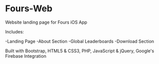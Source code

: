 # Fours-Web
Website landing page for Fours iOS App

Includes:

  -Landing Page
  -About Section
  -Global Leaderboards
  -Download Section
  
 Built with Bootstrap, HTML5 & CSS3, PHP, JavaScript & jQuery, Google's Firebase Integration


